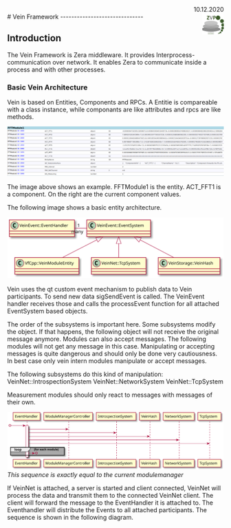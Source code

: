 <div style="text-align: right"> 10.12.2020 </div>
# Vein Framework                  <img src="./images/ZVPimg.png" alt="drawing" width="10%" style="float:right"/> 
------------------------------

## Introduction
The Vein Framework is Zera middleware. It provides Interprocess-communication over network.
It enables Zera to communicate inside a process and with other processes. 

### Basic Vein Architecture


Vein is based on Entities, Components and RPCs. A Entitie is compareable
with a class instance, while componants are like attributes and rpcs
are like methods.

![debugger](images/debuggerScreenShot.png)

The image above shows an example. FFTModule1 is the entity.
ACT_FFT1 is a component. On the right are the current component values. 

The following image shows a basic entity architecture.

<div hidden>
```
@startuml BasicVeinClass
VeinEvent::EventHandler "1" - "many" VeinEvent::EventSystem 
VeinEvent::EventSystem <|-- VfCpp::VeinModuleEntity
VeinEvent::EventSystem <|-- VeinNet::TcpSystem
VeinEvent::EventSystem <|-- VeinStorage::VeinHash
@enduml
```
</div>

![classes](plantuml/BasicVeinClass.svg "vein classes")

Vein uses the qt custom event mechanism to 
publish data to Vein participants. To send new data sigSendEvent is called. 
The VeinEvent handler receives those and calls the processEvent function for all 
attached EventSystem based objects.

The order of the subsystems is important here. Some subsystems modify the object.
If that happens, the following object will not receive the original message anymore.
Modules can also accept messages. The following modules will not get any message in this case.
Manipulating or accepting messages is quite dangerous and should only be done very cautiousness. 
In best case only vein intern modules manipulate or accept messages.

The following subsystems do this kind of manipulation:
VeinNet::IntrospectionSystem
VeinNet::NetworkSystem
VeinNet::TcpSystem
 

Measurement modules should only react to messages with messages of their own.

<div hidden>
@startuml EventLoop

participant "EventHandler" as EH
participant "ModuleManagerController" as MC
participant "IntrospectionSystem" as VI
participant "VeinHash" as VS
participant "NetworkSystem" as VN
participant "TcpSystem" as VT


[o-> EH
activate EH
EH -> MC
EH -> VI
EH -> VS
EH -> VN
EH -> VT

loop for each module
    EH ->o?
end    

deactivate EH


@enduml
</div>

![image](plantuml/EventLoop.svg)
*This sequence is exactly equal to the current modulemanager*

If VeinNet is attached, a server is started and client connected,
VeinNet will process the data and transmit them to the connected VeinNet client.
The client will forward the message to the EventHandler it is attached to. 
The Eventhandler will distribute the Events to all attached participants.
The sequence is shown in the following diagram.


<div hidden>
@startuml BasicVeinSeq
actor module
participant "VfCpp"
participant "EventHandler" as E1
participant "TypSystem" as T1
participant "TypSystem" as T2
participant "EventHandler" as E2
participant "VeinQml"

module -> VfCpp: setValue
activate VfCpp
VfCpp -> E1: customEvent
activate E1
E1->T1: processEvent
activate T1
T1->T2: onMessageReceived
activate T2
T2->E2: customEvent
activate E2
E2->VeinQml: processEvent
activate VeinQml 

@enduml
```
</div>
![sequence](plantuml/BasicVeinSeq.svg)

You can find more information about qt custom events [here](https://doc.qt.io/qt-5/qobject.html#event).


## Vein subsystems

The preveous chapter covers the most basic communication sequence between two subsystem in two different vien nodes. A node is a collection of vein subsystem connected to each other using the VeinEvent::EventHandler.

Further important subsystems are VeinStorage::VeinHash, VeinNet::Introspectionsystem and VeinApiQml::VeinQml.

### VeinStorage::VeinHash

## Constraints

- Only one process can offer components and entites right now.
- vf-qml can not add entities or components.
- It is not possible to delete entities in vf-qml. That does not mean, that it is not possible to delete entities once accessed with vf-qml.
- The order of modules added to the VeinEvent::EventHandler has heavy impact on the function or malfuncntion of the system. 

## Further information
- [Further documentation and new vein design](../Documents/NewVeinDesign.md)
- [vf-declarative-gui](Documents/vfdecgui.md)  // Does not belong here


